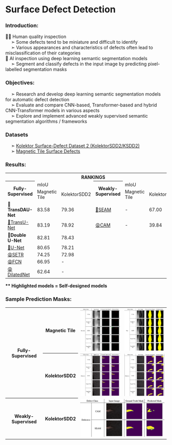# Surface Defect Detection
<h3>Introduction:</h3>
🙅‍♂️ Human quality inspection <br>
  &emsp; ➣ Some defects tend to be miniature and difficult to identify <br>
  &emsp; ➣ Various appearances and characteristics of defects often lead to misclassification of their categories <br>
🙆 AI inspection using deep learning semantic segmentation models <br>
  &emsp; ➣ Segment and classify defects in the input image by predicting pixel-labelled segmentation masks <br>
<h3>Objectives:</h3>
  &emsp; ➣ Research and develop deep learning semantic segmentation models for automatic defect detection <br>
  &emsp; ➣ Evaluate and compare CNN-based, Transformer-based and hybrid CNN-Transformer models in various aspects <br>
  &emsp; ➣ Explore and implement advanced weakly supervised semantic segmentation algorithms / frameworks <br>
<h3>Datasets</h3>
  &emsp; ➣ <a href="https://www.vicos.si/resources/kolektorsdd2/">Kolektor Surface-Defect Dataset 2 (KolektorSDD2/KSDD2)</a> <br>
  &emsp; ➣ <a href="https://www.kaggle.com/datasets/alex000kim/magnetic-tile-surface-defects"> Magnetic Tile Surface Defects</a> <br>
<h3>Results:</h3>
<table>
  <tr><th colspan=6>RANKINGS</th></tr>
  <tr><th rowspan=2>Fully-Supervised</td>
      <td colspan=2>mIoU</td>
      <th rowspan=2>Weakly-Supervised</td>
      <td colspan=2>mIoU</td></tr>
  <tr><td>Magnetic Tile</td>
      <td>KolektorSDD2</td>
      <td>Magnetic Tile</td>
      <td>KolektorSDD2</td></tr>
  <tr><td><b>🥇TransDAU-Net</b></td>
      <td>83.58</td>
      <td>79.36</td>
      <td><a href="https://arxiv.org/abs/2004.04581">🥇SEAM</a></td>
      <td>-</td>
      <td>67.00</td></tr>
  <tr><td><a href="https://arxiv.org/abs/2102.04306">🥈TransU-Net</a></td>
      <td>83.19</td>
      <td>78.92</td>
      <td><a href="https://ieeexplore.ieee.org/document/7780688">😩CAM</a></td>
      <td>-</td>
      <td>39.84</td></tr>
  <tr><td><b>🥉Double U-Net</b></td>
      <td>82.81</td>
      <td>78.43</td>
      <td colspan=3></td></tr>
  <tr><td><a href="https://arxiv.org/abs/1505.04597v1">🏅U-Net</a></td>
      <td>80.65</td>
      <td>78.21</td>
      <td colspan=3></td></tr>
  <tr><td><a href="https://ieeexplore.ieee.org/document/9578646">😩SETR</a></td>
      <td>74.25</td>
      <td>72.98</td>
      <td colspan=3></td></tr>
  <tr><td><a href="https://ieeexplore.ieee.org/document/8812894">😩FCN</a></td>
      <td>66.95</td>
      <td>-</td>
      <td colspan=3></td></tr>
  <tr><td><a href="https://arxiv.org/abs/1511.07122">😩DilatedNet</a></td>
      <td>62.64</td>
      <td>-</td>
      <td colspan=3></td></tr>
</table>
<b>** Highlighted models = Self-designed models</b>
<h3>Sample Prediction Masks:</h3>
<table>
  <tr><th rowspan=2>Fully-Supervised</th>
      <th>Magnetic Tile</th>
      <td><img src="https://github.com/putputloh/Surface-Defect-Detection/blob/main/Images/Picture1.png?raw=true" alt="Mask1"/></td>
      <td><img src="https://github.com/putputloh/Surface-Defect-Detection/blob/main/Images/Picture3.png?raw=true alt="Mask2"/></td></tr>
  <tr><th>KolektorSDD2</th>
      <td><img src="https://github.com/putputloh/Surface-Defect-Detection/blob/main/Images/Picture2.png?raw=true alt="Mask3"/></td>
      <td><img src="https://github.com/putputloh/Surface-Defect-Detection/blob/main/Images/Picture4.png?raw=true alt="Mask4"/></td></tr>
  <tr><th>Weakly-Supervised</th>
      <th>KolektorSDD2</th>
      <td colspan=2><img src="https://github.com/putputloh/Surface-Defect-Detection/blob/main/Images/Picture5.png?raw=true alt="Mask5"/></td></tr>
</table>
